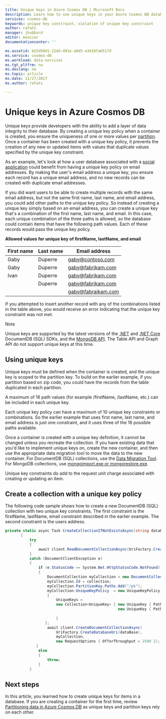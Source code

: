 ```yaml
---
title: Unique keys in Azure Cosmos DB | Microsoft Docs
description: Learn how to use unique keys in your Azure Cosmos DB database.
services: cosmos-db
keywords: unique key constraint, violation of unique key constraint
author: rafats
manager: jhubbard
editor: monicar
documentationcenter: ''

ms.assetid: b15d5041-22dd-491e-a8d5-a3d18fa6517d
ms.service: cosmos-db
ms.workload: data-services
ms.tgt_pltfrm: na
ms.devlang: na
ms.topic: article
ms.date: 11/27/2017
ms.author: rafats

---
```


# Unique keys in Azure Cosmos DB

Unique keys provide developers with the ability to add a layer of data integrity to their database. By creating a unique key policy when a container is created, you ensure the uniqueness of one or more values per [partition](partition-data.md). Once a container has been created with a unique key policy, it prevents the creation of any new or updated items with values that duplicate values specified by the unique key constraint.   

As an example, let's look at how a user database associated with a [social application](use-cases.md#web-and-mobile-applications) could benefit from having a unique key policy on email addresses. By making the user's email address a unique key, you ensure each record has a unique email address, and no new records can be created with duplicate email addresses. 

If you did want users to be able to create multiple records with the same email address, but not the same first name, last name, and email address, you could add other paths to the unique key policy. So instead of creating a unique key simply based on an email address, you can create a unique key that's a combination of the first name, last name, and email. In this case, each unique combination of the three paths is allowed, so the database could contain items that have the following path values. Each of these records would pass the unique key policy.  

**Allowed values for unique key of firstName, lastName, and email**

|First name|Last name|Email address|
|---|---|---|
|Gaby|Duperre|gaby@contoso.com |
|Gaby|Duperre|gaby@fabrikam.com|
|Ivan|Duperre|gaby@fabrikam.com|
|    |Duperre|gaby@fabrikam.com|
|    |       |gaby@fabraikam.com|

If you attempted to insert another record with any of the combinations listed in the table above, you would receive an error indicating that the unique key constraint was not met. 

> [!NOTE]
> Unique keys are supported by the latest versions of the [.NET](documentdb-sdk-dotnet.md) and [.NET Core](documentdb-sdk-dotnet-core.md) DocumentDB (SQL) SDKs, and the [MongoDB API](mongodb-feature-support.md#unique-indexes). The Table API and Graph API do not support unique keys at this time. 
> 
>

## Using unique keys

Unique keys must be defined when the container is created, and the unique key is scoped to the partition key. To build on the earlier example, if you partition based on zip code, you could have the records from the table duplicated in each partition. 

A maximum of 16 path values (for example /firstName, /lastName, etc.) can be included in each unique key. 

Each unique key policy can have a maximum of 10 unique key constraints or combinations. So the earlier example that uses first name, last name, and email address is just one constraint, and it uses three of the 16 possible paths available. 

Once a container is created with a unique key definition, it cannot be changed unless you recreate the collection. If you have existing data that you'd like to implement unique keys on, create the new container, and then use the appropriate data migration tool to move the data to the new container. For DocumentDB (SQL) collections, use the [Data Migration Tool](import-data.md). For MongoDB collections, use [mongoimport.exe or mongorestore.exe](mongodb-migrate.md).

Unique key constraints do add to the request unit charge associated with creating or updating an item. 

## Create a collection with a unique key policy 

The following code sample shows how to create a new DocumentDB (SQL) collection with two unique key constraints. The first constraint is the firstName, lastName, email constraint described in the earlier example. The second constraint is the users address. 

```csharp
private static async Task CreateCollectionIfNotExistsAsync(string dataBase, string collection)
       {
           try
           {
               await client.ReadDocumentCollectionAsync(UriFactory.CreateDocumentCollectionUri(dataBase, collection));
           }
           catch (DocumentClientException e)
           {
               if (e.StatusCode == System.Net.HttpStatusCode.NotFound)
               {
                   DocumentCollection myCollection = new DocumentCollection();
                   myCollection.Id = collection;
                   myCollection.PartitionKey.Paths.Add("/pk");
                   myCollection.UniqueKeyPolicy  = new UniqueKeyPolicy
                   {
                       UniqueKeys =
                       new Collection<UniqueKey> { new UniqueKey { Paths = new Collection<string> { "/firstName" , "/lastName" , "/email" }}
                                                   new UniqueKey { Paths = new Collection<string> { "/address" } },
                                                   
                       }
                  };
                   await client.CreateDocumentCollectionAsync(
                       UriFactory.CreateDatabaseUri(dataBase),
                       myCollection,
                       new RequestOptions { OfferThroughput = 2500 });
              }
               else
               {
                   throw;
               }
           }
```

## Next steps

In this article, you learned how to create unique keys for items in a database. If you are creating a container for the first time, review [Partitioning data in Azure Cosmos DB](partition-data.md) as unique keys and partition keys rely on each other. 


